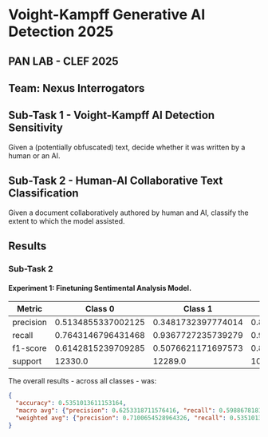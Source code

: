 # Voight-Kampff Generative AI Detection 2025 
## PAN LAB - CLEF 2025
## Team: Nexus Interrogators

## Sub-Task 1 - Voight-Kampff AI Detection Sensitivity

Given a (potentially obfuscated) text, decide whether it was written by a human or an AI.

## Sub-Task 2 - Human-AI Collaborative Text Classification

Given a document collaboratively authored by human and AI, classify the extent to which the model assisted.


## Results

### Sub-Task 2

#### Experiment 1: Finetuning Sentimental Analysis Model.

| Metric    | Class 0            | Class 1            |  Class 2           | Class 3            | Class 4            | Class 5            |
|-----------|--------------------|--------------------|--------------------|--------------------|--------------------|--------------------|
| precision | 0.5134855337002125 | 0.3481732397774014 | 0.8322803980960624 | 0.8617745596022911 | 0.3333333333333333 | 0.8629441624365483 |
| recall    | 0.7643146796431468 | 0.9367727235739279 | 0.948702772023281  | 0.2145278450363196 | 0.06222222222222222| 0.6666666666666666 |
| f1-score  | 0.6142815239709285 | 0.5076621171697573 | 0.8866863359763968 | 0.3435366090084656 | 0.10486891385767791| 0.7522123893805309 | 
| support   | 12330.0            | 12289.0            | 10137.0            | 37170.0            | 225.0              | 510.0              |

The overall results - across all classes - was:
```json
{
  "accuracy": 0.5351013611153164,
  "macro avg": {"precision": 0.6253318711576416, "recall": 0.5988678181942607, "f1-score": 0.5348746482272928, "support": 72661.0},
  "weighted avg": {"precision": 0.7100654528964326, "recall": 0.5351013611153164, "f1-score": 0.49514278522591415, "support": 72661.0}
}
```
